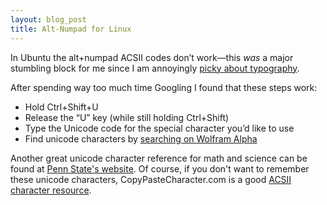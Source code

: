 ```yaml
---
layout: blog_post
title: Alt-Numpad for Linux
---
```


In Ubuntu the alt+numpad ACSII codes don’t work—this _was_ a major stumbling block for me since I am annoyingly [picky about typography](http://www.smashingmagazine.com/2011/08/15/mind-your-en-and-em-dashes-typographic-etiquette/ "Smashing Magazine—mind your em and en dashes"). 

After spending way too much time Googling I found that these steps work:
* Hold Ctrl+Shift+U 
* Release the “U” key (while still holding Ctrl+Shift) 
* Type the Unicode code for the special character you’d like to use
* Find unicode characters by [searching on Wolfram Alpha](http://www.wolframalpha.com/input/?i=em+dash "em dash - Wolfram|Alpha")

Another great unicode character reference for math and science can be found at [Penn State's website](http://tlt.its.psu.edu/suggestions/international/bylanguage/mathchart.html "Math Unicode Entities").
Of course, if you don't want to remember these unicode characters, CopyPasteCharacter.com is a good [ACSII character resource](http://copypastecharacter.com/ "✿ Our favorite set — CopyPasteCharacter.com").
